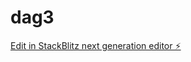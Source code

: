 # dag3

[Edit in StackBlitz next generation editor ⚡️](https://stackblitz.com/~/github.com/Mads15/dag3)